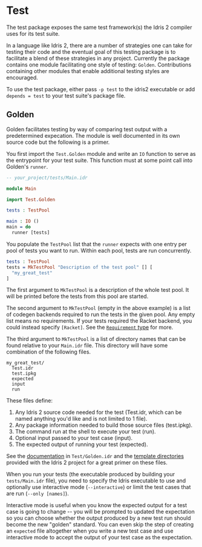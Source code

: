 # Test
The test package exposes the same test framework(s) the Idris 2 compiler uses for its test suite.

In a language like Idris 2, there are a number of strategies one can take for testing their code and the eventual goal of this testing package is to facilitate a blend of these strategies in any project. Currently the package contains one module facilitating one style of testing: `Golden`. Contributions containing other modules that enable additional testing styles are encouraged.

To use the test package, either pass `-p test` to the idris2 executable or add `depends = test` to your test suite's package file.

## Golden
Golden facilitates testing by way of comparing test output with a predetermined expecation. The module is well documented in its own source code but the following is a primer.

You first import the `Test.Golden` module and write an `IO` function to serve as the entrypoint for your test suite. This function must at some point call into Golden's `runner`.
```idris
-- your_project/tests/Main.idr

module Main

import Test.Golden

tests : TestPool

main : IO ()
main = do
  runner [tests]
```

You populate the `TestPool` list that the `runner` expects with one entry per pool of tests you want to run. Within each pool, tests are run concurrently.
```idris
tests : TestPool
tests = MkTestPool "Description of the test pool" [] [
  "my_great_test"
]
```

The first argument to `MkTestPool` is a description of the whole test pool.
It will be printed before the tests from this pool are started.

The second argument to `MkTestPool` (empty in the above example) is a list of codegen backends required to run the tests in the given pool. Any empty list means no requirements. If your tests required the Racket backend, you could instead specify `[Racket]`. See the [`Requirement` type](./Test/Golden.idr#L228) for more.

The third argument to `MkTestPool` is a list of directory names that can be found relative to your `Main.idr` file. This directory will have some combination of the following files.
```Shell
my_great_test/
  Test.idr
  test.ipkg
  expected
  input
  run
```

These files define:
1. Any Idris 2 source code needed for the test (Test.idr, which can be named anything you'd like and is not limited to 1 file).
2. Any package information needed to build those source files (test.ipkg).
3. The command run at the shell to execute your test (run).
4. Optional input passed to your test case (input).
5. The expected output of running your test (expected).

See the [documentation](./Test/Golden.idr#L12) in `Test/Golden.idr` and the [template directories](../../tests/templates) provided with the Idris 2 project for a great primer on these files.

When you run your tests (the executable produced by building your `tests/Main.idr` file), you need to specify the Idris executable to use and optionally use interactive mode (`--interactive`) or limit the test cases that are run (`--only [names]`).

Interactive mode is useful when you know the expected output for a test case is going to change -- you will be prompted to updated the expectation so you can choose whether the output produced by a new test run should become the new "golden" standard.
You can even skip the step of creating an `expected` file altogether when you write a new test case and use interactive mode to accept the output of your test case as the expectation.

